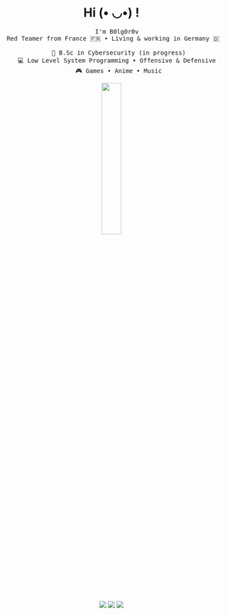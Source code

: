 <h1 align="center">Hi (• ◡•) !</h1>

<div align=center>
  <pre>
    I'm B0lg0r0v <br> Red Teamer from France 🇫🇷 • Living & working in Germany 🇩🇪<br>
    💼 B.Sc in Cybersecurity (in progress)
    💻 Low Level System Programming • Offensive & Defensive Tool Development
    🎮 Games • Anime • Music</pre>
  <img src="https://github.com/B0lg0r0v/B0lg0r0v/assets/115954804/2d503635-7682-4248-a5da-2f8c10ce4424" width="30%" align="center">
  <br><br>
  
[![](https://img.shields.io/badge/Linkedin-blue)](https://linkedin.com/in/arthur-minasyan-b582b7233)
[![](https://img.shields.io/badge/Website-6364ff)](https://arthurminasyan.com)
[![](https://img.shields.io/badge/Twitter-%2392b8c3)](https://twitter.com/b0lg0r0v)
</div>



